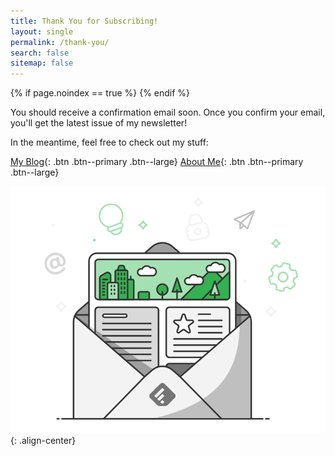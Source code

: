```yaml
---
title: Thank You for Subscribing!
layout: single
permalink: /thank-you/
search: false
sitemap: false
---
```


{% if page.noindex == true %}
  <meta name="robots" content="noindex">
{% endif %}

You should receive a confirmation email soon. Once you confirm your email, you'll get
the latest issue of my newsletter!

In the meantime, feel free to check out my stuff:

[My Blog](https://eigenfoo.xyz){: .btn .btn--primary .btn--large}
[About Me](https://eigenfoo.xyz/about/){: .btn .btn--primary .btn--large}

![Cartoon of a newsletter in an envelope](/assets/images/newsletter.png){: .align-center}
